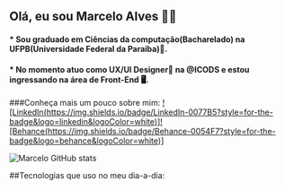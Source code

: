 ## Olá, eu sou Marcelo Alves 👋🏻

#### * Sou graduado em Ciências da computação(Bacharelado) na UFPB(Universidade Federal da Paraíba)🏫.
#### * No momento atuo como UX/UI Designer🎨 na @ICODS e estou ingressando na área de Front-End 🖥️.

###Conheça mais um pouco sobre mim:
[![LinkedIn(https://img.shields.io/badge/LinkedIn-0077B5?style=for-the-badge&logo=linkedin&logoColor=white)]](https://www.linkedin.com/in/marcelo-alves-gomes/)[![Behance(https://img.shields.io/badge/Behance-0054F7?style=for-the-badge&logo=behance&logoColor=white)]](https://www.behance.net/marcelo_alves_gomes)


![Marcelo GitHub stats](https://github-readme-stats.vercel.app/api?username=marceloalves1997&show_icons=true&theme=outrun)

##Tecnologias que uso no meu dia-a-dia:



